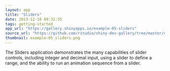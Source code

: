 ```yaml
---
layout: app
title: "Sliders"
date: 2013-12-18 09:31:35
tags: getting-started
app_url: "https://gallery.shinyapps.io/example-05-sliders"
source_url: "https://github.com/rstudio/shiny-dev-gallery/tree/master/example-05-sliders"
thumbnail: example-05_sliders.png
---
```


The Sliders application demonstrates the many capabilities of slider controls, including integer and decimal input, using a slider to define a range, and the ability to run an animation sequence from a slider.
